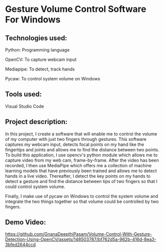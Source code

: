 # Gesture Volume Control Software For Windows
## Technologies used:
Python: Programming language

OpenCV: To capture webcam input

Mediapipe: To detect, track hands

Pycaw: To control system volume on Windows

## Tools used:
Visual Studio Code

## Project description:
In this project, I create a software that will enable me to control the volume of my computer with just two fingers 
through gestures. This software captures my webcam input, detects focal points on my hand like the fingertips and joints and
allows me to find the distance between two points. To build this application, I use opencv's python module
which allows me to capture video from my web cam, frame-by-frame. After the video has been recorded, I then use 
MediaPipe which offers me a collection of machine learning models that have previously been trained and allows me 
to detect hands in a live video. Thereafter, I detect the key points on my hands to detect a gesture and find the 
distance between tips of two fingers so that I could control system volume.

Finally, I make use of pycaw on Windows to control the system volume and integrate the two things together so that 
volume could be controlled by two fingers.

## Demo Video:
https://github.com/GnanaDeepthiPasam/Volume-Control-With-Gesture-Detection-Using-OpenCV/assets/148503787/bf762d5a-962b-416d-8ea3-3bfed2644ccd


